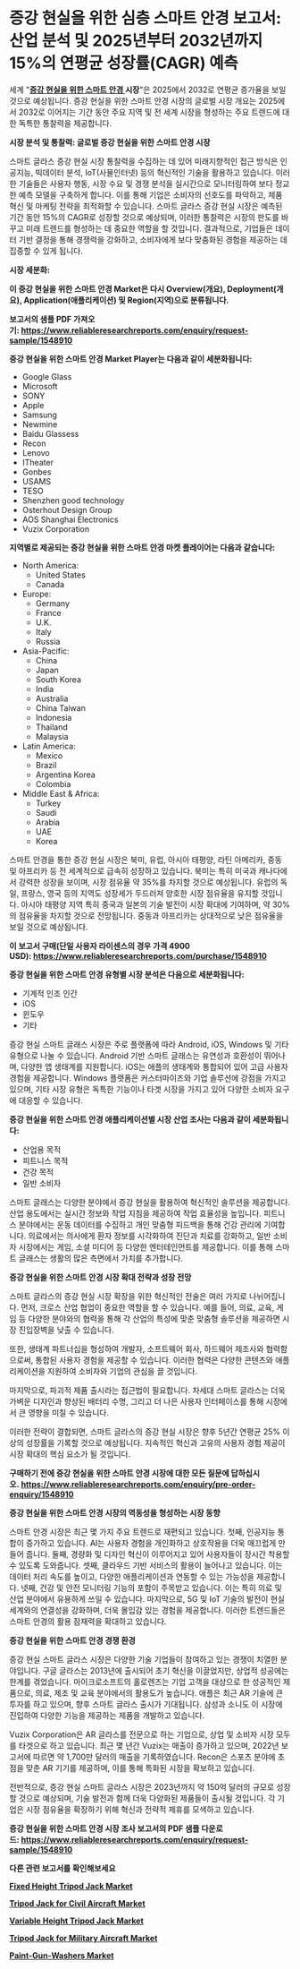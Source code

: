<p><h1>증강 현실을 위한 심층 스마트 안경 보고서: 산업 분석 및 2025년부터 2032년까지 15%의 연평균 성장률(CAGR) 예측</h1></p><p>세계 "<strong><a href="https://www.reliableresearchreports.com/smart-glasses-for-augmented-reality-r1548910?utm_campaign=106&utm_medium=8&utm_source=Github&utm_content=ia&utm_term=21032025&utm_id=smart-glasses-for-augmented-reality">증강 현실을 위한 스마트 안경&nbsp;</a></strong><strong>시장</strong>"은 2025에서 2032로 연평균 증가율을 보일 것으로 예상됩니다. 증강 현실을 위한 스마트 안경 시장의 글로벌 시장 개요는 2025에서 2032로 이어지는 기간 동안 주요 지역 및 전 세계 시장을 형성하는 주요 트렌드에 대한 독특한 통찰력을 제공합니다.</p>
<p><strong>시장 분석 및 통찰력: 글로벌 증강 현실을 위한 스마트 안경 시장</strong></p>
<p><p>스마트 글라스 증강 현실 시장 통찰력을 수집하는 데 있어 미래지향적인 접근 방식은 인공지능, 빅데이터 분석, IoT(사물인터넷) 등의 혁신적인 기술을 활용하고 있습니다. 이러한 기술들은 사용자 행동, 시장 수요 및 경쟁 분석을 실시간으로 모니터링하여 보다 정교한 예측 모델을 구축하게 합니다. 이를 통해 기업은 소비자의 선호도를 파악하고, 제품 혁신 및 마케팅 전략을 최적화할 수 있습니다. 스마트 글라스 증강 현실 시장은 예측된 기간 동안 15%의 CAGR로 성장할 것으로 예상되며, 이러한 통찰력은 시장의 판도를 바꾸고 미래 트렌드를 형성하는 데 중요한 역할을 할 것입니다. 결과적으로, 기업들은 데이터 기반 결정을 통해 경쟁력을 강화하고, 소비자에게 보다 맞춤화된 경험을 제공하는 데 집중할 수 있게 됩니다.</p><a href="%7CAUTHORITHY_DOMAIN_URL%7C?utm_campaign=106&utm_medium=8&utm_source=Github&utm_content=ia&utm_term=21032025&utm_id=smart-glasses-for-augmented-reality"></a></p>
<p><strong>시장 세분화:</strong></p>
<p><strong>이 증강 현실을 위한 스마트 안경 Market은 다시 Overview(개요), Deployment(개요), Application(애플리케이션) 및 Region(지역)으로 분류됩니다.</strong></p>
<p><strong>보고서의 샘플 PDF 가져오기:&nbsp;<a href="https://www.reliableresearchreports.com/enquiry/request-sample/1548910?utm_campaign=106&utm_medium=8&utm_source=Github&utm_content=ia&utm_term=21032025&utm_id=smart-glasses-for-augmented-reality">https://www.reliableresearchreports.com/enquiry/request-sample/1548910</a></strong><strong></strong></p>
<p><strong>증강 현실을 위한 스마트 안경 Market Player는 다음과 같이 세분화됩니다:</strong></p>
<p><ul><li>Google Glass</li><li>Microsoft</li><li>SONY</li><li>Apple</li><li>Samsung</li><li>Newmine</li><li>Baidu Glassess</li><li>Recon</li><li>Lenovo</li><li>ITheater</li><li>Gonbes</li><li>USAMS</li><li>TESO</li><li>Shenzhen good technology</li><li>Osterhout Design Group</li><li>AOS Shanghai Electronics</li><li>Vuzix Corporation</li></ul></p>
<p><strong>지역별로 제공되는 증강 현실을 위한 스마트 안경 마켓 플레이어는 다음과 같습니다:</strong></p>
<p><ul>
    <li>
        North America:
        <ul>
            <li>United States</li>
            <li>Canada</li>
        </ul>
    </li>
    <li>
        Europe:
        <ul>
            <li>Germany</li>
            <li>France</li>
            <li>U.K.</li>
            <li>Italy</li>
            <li>Russia</li>
        </ul>
    </li>
    <li>
        Asia-Pacific:
        <ul>
            <li>China</li>
            <li>Japan</li>
            <li>South Korea</li>
            <li>India</li>
            <li>Australia</li>
            <li>China Taiwan</li>
            <li>Indonesia</li>
            <li>Thailand</li>
            <li>Malaysia</li>
        </ul>
    </li>
    <li>
        Latin America:
        <ul>
            <li>Mexico</li>
            <li>Brazil</li>
            <li>Argentina Korea</li>
            <li>Colombia</li>
        </ul>
    </li>
    <li>
        Middle East & Africa:
        <ul>
            <li>Turkey</li>
            <li>Saudi</li>
            <li>Arabia</li>
            <li>UAE</li>
            <li>Korea</li>
        </ul>
    </li>
    </ul></p>
<p><p>스마트 안경을 통한 증강 현실 시장은 북미, 유럽, 아시아 태평양, 라틴 아메리카, 중동 및 아프리카 등 전 세계적으로 급속히 성장하고 있습니다. 북미는 특히 미국과 캐나다에서 강력한 성장을 보이며, 시장 점유율 약 35%를 차지할 것으로 예상됩니다. 유럽의 독일, 프랑스, 영국 등의 지역도 성장세가 두드러져 양호한 시장 점유율을 유지할 것입니다. 아시아 태평양 지역 특히 중국과 일본의 기술 발전이 시장 확대에 기여하며, 약 30%의 점유율을 차지할 것으로 전망됩니다. 중동과 아프리카는 상대적으로 낮은 점유율을 보일 것으로 예상됩니다.</p></p>
<p><strong>이 보고서 구매(단일 사용자 라이센스의 경우 가격 4900 USD):&nbsp;<a href="https://www.reliableresearchreports.com/purchase/1548910?utm_campaign=106&utm_medium=8&utm_source=Github&utm_content=ia&utm_term=21032025&utm_id=smart-glasses-for-augmented-reality">https://www.reliableresearchreports.com/purchase/1548910</a></strong></p>
<p><strong>증강 현실을 위한 스마트 안경 유형별 시장 분석은 다음으로 세분화됩니다:</strong></p>
<p><ul><li>기계적 인조 인간</li><li>iOS</li><li>윈도우</li><li>기타</li></ul></p>
<p><p>증강 현실 스마트 글래스 시장은 주로 플랫폼에 따라 Android, iOS, Windows 및 기타 유형으로 나눌 수 있습니다. Android 기반 스마트 글래스는 유연성과 호환성이 뛰어나며, 다양한 앱 생태계를 지원합니다. iOS는 애플의 생태계와 통합되어 있어 고급 사용자 경험을 제공합니다. Windows 플랫폼은 커스터마이즈와 기업 솔루션에 강점을 가지고 있으며, 기타 시장 유형은 독특한 기능이나 타겟 시장을 가지고 있어 다양한 소비자 요구에 대응할 수 있습니다.</p></p>
<p><strong>증강 현실을 위한 스마트 안경 애플리케이션별 시장 산업 조사는 다음과 같이 세분화됩니다:</strong></p>
<p><ul><li>산업용 목적</li><li>피트니스 목적</li><li>건강 목적</li><li>일반 소비자</li></ul></p>
<p><p>스마트 글래스는 다양한 분야에서 증강 현실을 활용하여 혁신적인 솔루션을 제공합니다. 산업 용도에서는 실시간 정보와 작업 지침을 제공하여 작업 효율성을 높입니다. 피트니스 분야에서는 운동 데이터를 수집하고 개인 맞춤형 피드백을 통해 건강 관리에 기여합니다. 의료에서는 의사에게 환자 정보를 시각화하여 진단과 치료를 강화하고, 일반 소비자 시장에서는 게임, 소셜 미디어 등 다양한 엔터테인먼트를 제공합니다. 이를 통해 스마트 글래스는 생활의 많은 측면에서 가치를 추가합니다.</p></p>
<p><strong>증강 현실을 위한 스마트 안경 시장 확대 전략과 성장 전망</strong></p>
<p><p>스마트 글라스의 증강 현실 시장 확장을 위한 혁신적인 전술은 여러 가지로 나뉘어집니다. 먼저, 크로스 산업 협업이 중요한 역할을 할 수 있습니다. 예를 들어, 의료, 교육, 게임 등 다양한 분야와의 협력을 통해 각 산업의 특성에 맞춘 맞춤형 솔루션을 제공하면 시장 진입장벽을 낮출 수 있습니다. </p><p>또한, 생태계 파트너십을 형성하여 개발자, 소프트웨어 회사, 하드웨어 제조사와 협력함으로써, 통합된 사용자 경험을 제공할 수 있습니다. 이러한 협력은 다양한 콘텐츠와 애플리케이션을 지원하여 소비자와 기업의 관심을 끌 것입니다.</p><p>마지막으로, 파괴적 제품 출시라는 접근법이 필요합니다. 차세대 스마트 글라스는 더욱 가벼운 디자인과 향상된 배터리 수명, 그리고 더 나은 사용자 인터페이스를 통해 시장에서 큰 영향을 미칠 수 있습니다.</p><p>이러한 전략이 결합되면, 스마트 글라스의 증강 현실 시장은 향후 5년간 연평균 25% 이상의 성장률을 기록할 것으로 예상됩니다. 지속적인 혁신과 고유의 사용자 경험 제공이 시장 확대의 핵심 요소가 될 것입니다.</p></p>
<p><strong>구매하기 전에 증강 현실을 위한 스마트 안경 시장에 대한 모든 질문에 답하십시오.&nbsp;<a href="https://www.reliableresearchreports.com/enquiry/pre-order-enquiry/1548910?utm_campaign=106&utm_medium=8&utm_source=Github&utm_content=ia&utm_term=21032025&utm_id=smart-glasses-for-augmented-reality">https://www.reliableresearchreports.com/enquiry/pre-order-enquiry/1548910</a></strong><strong></strong></p>
<p><strong>증강 현실을 위한 스마트 안경 시장의 역동성을 형성하는 시장 동향</strong></p>
<p><p>스마트 안경 시장은 최근 몇 가지 주요 트렌드로 재편되고 있습니다. 첫째, 인공지능 통합이 증가하고 있습니다. AI는 사용자 경험을 개인화하고 상호작용을 더욱 매끄럽게 만들어 줍니다. 둘째, 경량화 및 디자인 혁신이 이루어지고 있어 사용자들이 장시간 착용할 수 있도록 도와줍니다. 셋째, 클라우드 기반 서비스의 활용이 늘어나고 있습니다. 이는 데이터 처리 속도를 높이고, 다양한 애플리케이션과 연동할 수 있는 가능성을 제공합니다. 넷째, 건강 및 안전 모니터링 기능의 포함이 주목받고 있습니다. 이는 특히 의료 및 산업 분야에서 유용하게 쓰일 수 있습니다. 마지막으로, 5G 및 IoT 기술의 발전이 현실 세계와의 연결성을 강화하며, 더욱 몰입감 있는 경험을 제공합니다. 이러한 트렌드들은 스마트 안경의 활용 잠재력을 확대하고 있습니다.</p></p>
<p><strong>증강 현실을 위한 스마트 안경 경쟁 환경</strong></p>
<p><p>증강 현실 스마트 글라스 시장은 다양한 기술 기업들이 참여하고 있는 경쟁이 치열한 분야입니다. 구글 글라스는 2013년에 출시되어 초기 혁신을 이끌었지만, 상업적 성공에는 한계를 겪었습니다. 마이크로소프트의 홀로렌즈는 기업 고객을 대상으로 한 성공적인 제품으로, 의료, 제조 및 교육 분야에서의 활용도가 높습니다. 애플은 최근 AR 기술에 큰 투자를 하고 있으며, 향후 스마트 글라스 출시가 기대됩니다. 삼성과 소니도 이 시장에 진입하여 다양한 기능을 제공하는 제품을 개발하고 있습니다.</p><p>Vuzix Corporation은 AR 글라스를 전문으로 하는 기업으로, 상업 및 소비자 시장 모두를 타겟으로 하고 있습니다. 최근 몇 년간 Vuzix는 매출이 증가하고 있으며, 2022년 보고서에 따르면 약 1,700만 달러의 매출을 기록하였습니다. Recon은 스포츠 분야에 초점을 맞춘 AR 기기를 제공하며, 이를 통해 특화된 시장을 확보하고 있습니다.</p><p>전반적으로, 증강 현실 스마트 글라스 시장은 2023년까지 약 150억 달러의 규모로 성장할 것으로 예상되며, 기술 발전과 함께 더욱 다양화된 제품들이 출시될 것입니다. 각 기업은 시장 점유율을 확장하기 위해 혁신과 전략적 제휴를 모색하고 있습니다.</p></p>
<p><strong>증강 현실을 위한 스마트 안경 시장 조사 보고서의 PDF 샘플 다운로드:&nbsp;<a href="https://www.reliableresearchreports.com/enquiry/request-sample/1548910?utm_campaign=106&utm_medium=8&utm_source=Github&utm_content=ia&utm_term=21032025&utm_id=smart-glasses-for-augmented-reality">https://www.reliableresearchreports.com/enquiry/request-sample/1548910</a></strong></p>
<p><strong></strong></p>
<p><strong></strong></p>
<p><strong></strong></p>
<p><strong></strong></p>
<p><strong>다른 관련 보고서를 확인해보세요</strong></p>
<p><strong><p><a href="https://github.com/warshatulang0/Market-Research-Report-List-1/blob/main/fixed-height-tripod-jack-market.md?utm_campaign=106&utm_medium=8&utm_source=Github&utm_content=ia&utm_term=21032025&utm_id=smart-glasses-for-augmented-reality">Fixed Height Tripod Jack Market</a></p><p><a href="https://github.com/gripeluigstt/Market-Research-Report-List-1/blob/main/tripod-jack-for-civil-aircraft-market.md?utm_campaign=106&utm_medium=8&utm_source=Github&utm_content=ia&utm_term=21032025&utm_id=smart-glasses-for-augmented-reality">Tripod Jack for Civil Aircraft Market</a></p><p><a href="https://github.com/minakibanov/Market-Research-Report-List-1/blob/main/variable-height-tripod-jack-market.md?utm_campaign=106&utm_medium=8&utm_source=Github&utm_content=ia&utm_term=21032025&utm_id=smart-glasses-for-augmented-reality">Variable Height Tripod Jack Market</a></p><p><a href="https://github.com/rvadencho/Market-Research-Report-List-1/blob/main/tripod-jack-for-military-aircraft-market.md?utm_campaign=106&utm_medium=8&utm_source=Github&utm_content=ia&utm_term=21032025&utm_id=smart-glasses-for-augmented-reality">Tripod Jack for Military Aircraft Market</a></p><p><a href="https://github.com/muoioconzej8/Market-Research-Report-List-1/blob/main/paint-gun-washers-market.md?utm_campaign=106&utm_medium=8&utm_source=Github&utm_content=ia&utm_term=21032025&utm_id=smart-glasses-for-augmented-reality">Paint-Gun-Washers Market</a></p></strong></p>